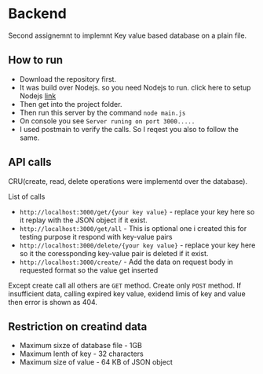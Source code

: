<h1>Backend</h1>
<p>Second assignemnt to implemnt Key value based database on a plain file.</p>
<h2>How to run</h2>
<ul>
  <li>Download the repository first.</li>
  <li>It was build over Nodejs. so you need Nodejs to run. click here to setup Nodejs <a href="https://www.guru99.com/download-install-node-js.html">link</a> </li>
  <li>Then get into the project folder.</li>
  <li>Then run this server by the command <code>node main.js</code></li>
  <li>On console you see <code>Server runing on port 3000.....</code></li>
  <li>I used postmain to verify the calls. So I reqest you also to follow the same.  </li>
</ul>

<h2>API calls</h2>
<p>CRU(create, read, delete operations were implementd over the database).</p>
<p>List of calls</p>
<ul>
 <li><code>http://localhost:3000/get/{your key value}</code> - replace your key here so it replay with the JSON object if it exist.</li>
 <li><code>http://localhost:3000/get/all</code> - This is optional one i created this for testing purpose it respond with key-value pairs </li>
 <li><code>http://localhost:3000/delete/{your key value}</code> - replace your key here so it the coressponding key-value pair is deleted if it exist.</li>
 <li><code>http://localhost:3000/create/</code> - Add the data on request body in requested format so the value get inserted</li>
 </ul>
 <p>Except create call all others are <code>GET</code> method. Create only <code>POST</code> method.
 If  insufficient data, calling expired key value, exidend limis of key and value then error is shown as 404. 
   
<h2>Restriction on creatind data</h2>
<ul>
<li>Maximum sixze of database file - 1GB</li>
<li>Maximum lenth of key - 32 characters</li>
<li>Maximum size of value - 64 KB of JSON object</li>
</ul>
